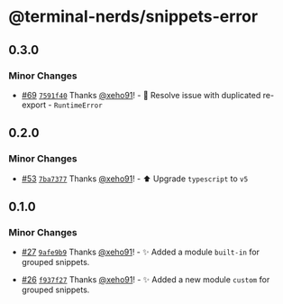 # @terminal-nerds/snippets-error<!-- markdownlint-disable line-length list-marker-space no-duplicate-header ul-style ul-indent no-bare-urls -->

## 0.3.0

### Minor Changes

-   [#69](https://github.com/terminal-nerds/snippets/pull/69) [`7591f40`](https://github.com/terminal-nerds/snippets/commit/7591f402ea0d6287ccc30c93aab16e725ebd252d) Thanks [@xeho91](https://github.com/xeho91)! - 🐛 Resolve issue with duplicated re-export - `RuntimeError`

## 0.2.0

### Minor Changes

-   [#53](https://github.com/terminal-nerds/snippets/pull/53) [`7ba7377`](https://github.com/terminal-nerds/snippets/commit/7ba73779bb732b0f1bfe7a9d1c702514fb99a193) Thanks [@xeho91](https://github.com/xeho91)! - ⬆️ Upgrade `typescript` to `v5`

## 0.1.0

### Minor Changes

-   [#27](https://github.com/terminal-nerds/snippets/pull/27) [`9afe9b9`](https://github.com/terminal-nerds/snippets/commit/9afe9b904c74d6ad572fd5cff9ac69f6610c36cf) Thanks [@xeho91](https://github.com/xeho91)! - ✨ Added a module `built-in` for grouped snippets.

-   [#26](https://github.com/terminal-nerds/snippets/pull/26) [`f937f27`](https://github.com/terminal-nerds/snippets/commit/f937f27a25efd5ca3ce38a83710465f3486b6adb) Thanks [@xeho91](https://github.com/xeho91)! - ✨ Added a new module `custom` for grouped snippets.
